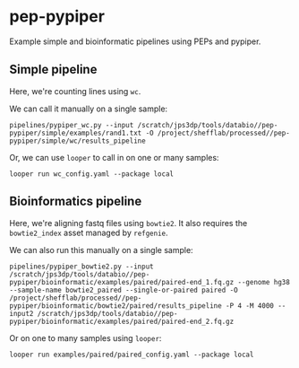 # pep-pypiper
Example simple and bioinformatic pipelines using PEPs and pypiper.

## Simple pipeline

Here, we're counting lines using `wc`.

We can call it manually on a single sample:
```
pipelines/pypiper_wc.py --input /scratch/jps3dp/tools/databio//pep-pypiper/simple/examples/rand1.txt -O /project/shefflab/processed//pep-pypiper/simple/wc/results_pipeline
```

Or, we can use `looper` to call in on one or many samples:
```
looper run wc_config.yaml --package local
```

## Bioinformatics pipeline

Here, we're aligning fastq files using `bowtie2`.  It also requires the `bowtie2_index` asset managed by `refgenie`.

We can also run this manually on a single sample:
```
pipelines/pypiper_bowtie2.py --input /scratch/jps3dp/tools/databio//pep-pypiper/bioinformatic/examples/paired/paired-end_1.fq.gz --genome hg38 --sample-name bowtie2_paired --single-or-paired paired -O /project/shefflab/processed//pep-pypiper/bioinformatic/bowtie2/paired/results_pipeline -P 4 -M 4000 --input2 /scratch/jps3dp/tools/databio//pep-pypiper/bioinformatic/examples/paired/paired-end_2.fq.gz
```

Or on one to many samples using `looper`:
```
looper run examples/paired/paired_config.yaml --package local
```


